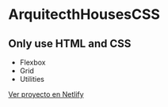 # ArquitecthHousesCSS

## Only use HTML and CSS

- Flexbox
- Grid
- Utilities

[Ver proyecto en Netlify](https://architectureproject-jau.netlify.app)
